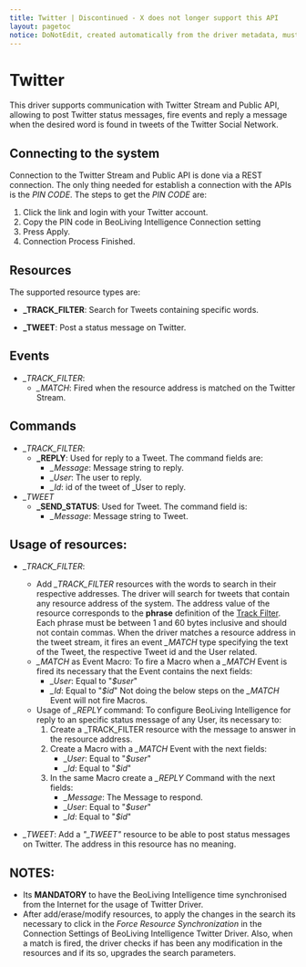 ```yaml
---
title: Twitter | Discontinued - X does not longer support this API
layout: pagetoc
notice: DoNotEdit, created automatically from the driver metadata, must be updated on the driver itself
---
```

Twitter
===============================

This driver supports communication with Twitter Stream and Public API,
allowing to post Twitter status messages, fire events and reply a message 
when the desired word is found in tweets of the Twitter Social Network.

Connecting to the system
--------------------------------

Connection to the Twitter Stream and Public API is done via a REST connection. The 
only thing needed for establish a connection with the APIs is the *PIN CODE*. The 
steps to get the *PIN CODE* are:

 1. Click the link and login with your Twitter account.
 2. Copy the PIN code in BeoLiving Intelligence Connection setting
 3. Press Apply.
 4. Connection Process Finished.

Resources
--------------------------------

The supported resource types are:

+ **\_TRACK_FILTER**: Search for Tweets containing specific words.

+ **\_TWEET**: Post a status message on Twitter.

Events
---------------
 + *_TRACK_FILTER*:
   - *_MATCH*: Fired when the resource address is matched on the Twitter Stream.

Commands
--------------
  + *_TRACK_FILTER*:
    - **\_REPLY**: Used for reply to a Tweet. The command fields are:
      - *_Message*: Message string to reply.
      - *_User*: The user to reply.
      - *_Id*: id of the tweet of _User to reply. 
  + *_TWEET*
    - **\_SEND\_STATUS**: Used for Tweet. The command field is:
      - *_Message*: Message string to Tweet.

Usage of resources:
--------------------------
+ *_TRACK_FILTER*: 
  - Add *_TRACK_FILTER* resources with the words to search in their respective addresses. The driver 
will search for tweets that contain any resource address of the system. The address value of the 
resource corresponds to the **phrase** definition of the [Track Filter](https://dev.twitter.com/streaming/overview/request-parameters#track). 
Each phrase must be between 1 and 60 bytes inclusive and should not contain commas. When the driver 
matches a resource address in the tweet stream, it fires an event *_MATCH* type specifying the text 
of the Tweet, the respective Tweet id and the User related.
  -  *\_MATCH* as Event Macro:
To fire a Macro when a *\_MATCH* Event is fired its necessary that the Event contains the next fields:
     - *\_User*: Equal to "*$user*"
     - *\_Id*: Equal to "*$id*"
Not doing the below steps on the *\_MATCH* Event will not fire Macros.
  -  Usage of *_REPLY* command: 
To configure BeoLiving Intelligence for reply to an specific status message of any User, its necessary to: 
     1. Create a \_TRACK_FILTER resource with the message to answer in the resource address.
     2. Create a Macro with a *\_MATCH* Event with the next fields:
          - *\_User*: Equal to "*$user*"
          - *\_Id*: Equal to "*$id*"
     3. In the same Macro create a *\_REPLY* Command with the next fields:
          - *\_Message*: The Message to respond.
          - *\_User*: Equal to "*$user*"
          - *\_Id*: Equal to "*$id*" 

+ *_TWEET*: Add a *"_TWEET"* resource to be able to post status messages on Twitter. The address in 
this resource has no meaning. 


**NOTES**: 
------------------------

+ Its **MANDATORY** to have the BeoLiving Intelligence time synchronised from the Internet for the usage of Twitter Driver.
+ After add/erase/modify resources, to apply the changes in the
search its necessary to click in the *Force Resource Synchronization* in
the Connection Settings of BeoLiving Intelligence Twitter Driver. Also, when a
match is fired, the driver checks if has been any modification in the
resources and if its so, upgrades the search parameters.
